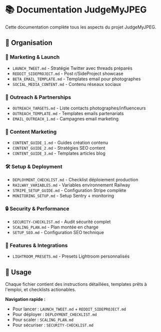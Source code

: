 # 📚 Documentation JudgeMyJPEG

Cette documentation complète tous les aspects du projet JudgeMyJPEG.

## 📁 Organisation

### 🚀 **Marketing & Launch**
- `LAUNCH_TWEET.md` - Stratégie Twitter avec threads préparés
- `REDDIT_SIDEPROJECT.md` - Post r/SideProject showcase
- `BETA_EMAIL_TEMPLATE.md` - Templates email pour photographes
- `SOCIAL_MEDIA_CONTENT.md` - Contenu réseaux sociaux

### 📧 **Outreach & Partnerships** 
- `OUTREACH_TARGETS.md` - Liste contacts photographes/influenceurs
- `OUTREACH_TEMPLATE.md` - Templates emails partenariats
- `EMAIL_OUTREACH_1.md` - Campagnes email marketing

### 📝 **Content Marketing**
- `CONTENT_GUIDE_1.md` - Guides création contenu
- `CONTENT_GUIDE_2.md` - Stratégies SEO content
- `CONTENT_GUIDE_3.md` - Templates articles blog

### 🛠️ **Setup & Deployment**
- `DEPLOYMENT_CHECKLIST.md` - Checklist déploiement production
- `RAILWAY_VARIABLES.md` - Variables environnement Railway
- `STRIPE_SETUP_GUIDE.md` - Configuration Stripe complète
- `MONITORING_SETUP.md` - Setup Sentry + monitoring

### 🔒 **Security & Performance**
- `SECURITY-CHECKLIST.md` - Audit sécurité complet
- `SCALING_PLAN.md` - Plan montée en charge
- `SETUP_SEO.md` - Configuration SEO technique

### 📸 **Features & Integrations**
- `LIGHTROOM_PRESETS.md` - Presets Lightroom personnalisés

## 🎯 **Usage**

Chaque fichier contient des instructions détaillées, templates prêts à l'emploi, et checklists actionables.

**Navigation rapide :**
- Pour lancer : `LAUNCH_TWEET.md` + `REDDIT_SIDEPROJECT.md`
- Pour déployer : `DEPLOYMENT_CHECKLIST.md`
- Pour scaler : `SCALING_PLAN.md`
- Pour sécuriser : `SECURITY-CHECKLIST.md`